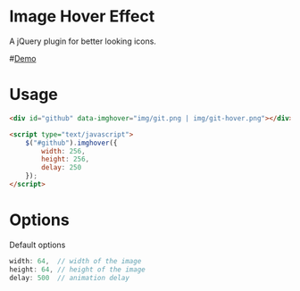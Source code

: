 Image Hover Effect
==================

A jQuery plugin for better looking icons.

#[Demo][1]

# Usage

```html
<div id="github" data-imghover="img/git.png | img/git-hover.png"></div>

<script type="text/javascript">
	$("#github").imghover({
		width: 256,
		height: 256,
		delay: 250
	});
</script>
```

# Options

Default options
```javascript
width: 64,  // width of the image
height: 64, // height of the image
delay: 500  // animation delay
```


[1]: http://mertkahyaoglu.github.io/jquery-imghover/
